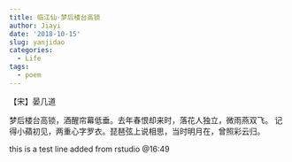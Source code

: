 ```yaml
---
title: 临江仙·梦后楼台高锁
author: Jiayi
date: '2018-10-15'
slug: yanjidao
categories:
  - Life
tags:
  - poem
---
```

【宋】晏几道

梦后楼台高锁，酒醒帘幕低垂。去年春恨却来时，落花人独立，微雨燕双飞。
记得小蘋初见，两重心字罗衣。琵琶弦上说相思，当时明月在，曾照彩云归。

this is a test line added from rstudio @16:49